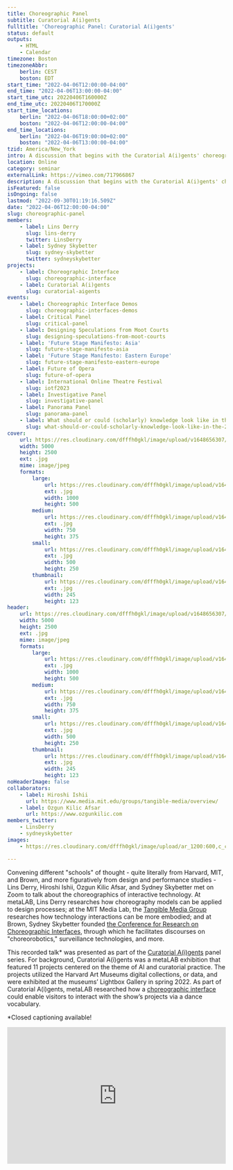 ```yaml
---
title: Choreographic Panel
subtitle: Curatorial A(i)gents
fulltitle: 'Choreographic Panel: Curatorial A(i)gents'
status: default
outputs:
    - HTML
    - Calendar
timezone: Boston
timezoneAbbr:
    berlin: CEST
    boston: EDT
start_time: "2022-04-06T12:00:00-04:00"
end_time: "2022-04-06T13:00:00-04:00"
start_time_utc: 20220406T160000Z
end_time_utc: 20220406T170000Z
start_time_locations:
    berlin: "2022-04-06T18:00:00+02:00"
    boston: "2022-04-06T12:00:00-04:00"
end_time_locations:
    berlin: "2022-04-06T19:00:00+02:00"
    boston: "2022-04-06T13:00:00-04:00"
tzid: America/New_York
intro: A discussion that begins with the Curatorial A(i)gents' choreographic interface and peels back questions on dance, embodiment, and human-computer interaction.
location: Online
category: seminar
externalLink: https://vimeo.com/717966867
description: A discussion that begins with the Curatorial A(i)gents' choreographic interface and peels back questions on dance, embodiment, and human-computer int…
isFeatured: false
isOngoing: false
lastmod: "2022-09-30T01:19:16.509Z"
date: "2022-04-06T12:00:00-04:00"
slug: choreographic-panel
members:
    - label: Lins Derry
      slug: lins-derry
      twitter: LinsDerry
    - label: Sydney Skybetter
      slug: sydney-skybetter
      twitter: sydneyskybetter
projects:
    - label: Choreographic Interface
      slug: choreographic-interface
    - label: Curatorial A(i)gents
      slug: curatorial-aigents
events:
    - label: Choreographic Interface Demos
      slug: choreographic-interfaces-demos
    - label: Critical Panel
      slug: critical-panel
    - label: Designing Speculations from Moot Courts
      slug: designing-speculations-from-moot-courts
    - label: 'Future Stage Manifesto: Asia'
      slug: future-stage-manifesto-asia
    - label: 'Future Stage Manifesto: Eastern Europe'
      slug: future-stage-manifesto-eastern-europe
    - label: Future of Opera
      slug: future-of-opera
    - label: International Online Theatre Festival
      slug: iotf2023
    - label: Investigative Panel
      slug: investigative-panel
    - label: Panorama Panel
      slug: panorama-panel
    - label: What should or could (scholarly) knowledge look like in the 21st century?
      slug: what-should-or-could-scholarly-knowledge-look-like-in-the-21st-century
cover:
    url: https://res.cloudinary.com/dfffh0gkl/image/upload/v1648656307/01_02_CA_Flyer_Choreographic_Panel_1_089f6a9443.jpg
    width: 5000
    height: 2500
    ext: .jpg
    mime: image/jpeg
    formats:
        large:
            url: https://res.cloudinary.com/dfffh0gkl/image/upload/v1648656309/large_01_02_CA_Flyer_Choreographic_Panel_1_089f6a9443.jpg
            ext: .jpg
            width: 1000
            height: 500
        medium:
            url: https://res.cloudinary.com/dfffh0gkl/image/upload/v1648656309/medium_01_02_CA_Flyer_Choreographic_Panel_1_089f6a9443.jpg
            ext: .jpg
            width: 750
            height: 375
        small:
            url: https://res.cloudinary.com/dfffh0gkl/image/upload/v1648656309/small_01_02_CA_Flyer_Choreographic_Panel_1_089f6a9443.jpg
            ext: .jpg
            width: 500
            height: 250
        thumbnail:
            url: https://res.cloudinary.com/dfffh0gkl/image/upload/v1648656308/thumbnail_01_02_CA_Flyer_Choreographic_Panel_1_089f6a9443.jpg
            ext: .jpg
            width: 245
            height: 123
header:
    url: https://res.cloudinary.com/dfffh0gkl/image/upload/v1648656307/01_02_CA_Flyer_Choreographic_Panel_1_089f6a9443.jpg
    width: 5000
    height: 2500
    ext: .jpg
    mime: image/jpeg
    formats:
        large:
            url: https://res.cloudinary.com/dfffh0gkl/image/upload/v1648656309/large_01_02_CA_Flyer_Choreographic_Panel_1_089f6a9443.jpg
            ext: .jpg
            width: 1000
            height: 500
        medium:
            url: https://res.cloudinary.com/dfffh0gkl/image/upload/v1648656309/medium_01_02_CA_Flyer_Choreographic_Panel_1_089f6a9443.jpg
            ext: .jpg
            width: 750
            height: 375
        small:
            url: https://res.cloudinary.com/dfffh0gkl/image/upload/v1648656309/small_01_02_CA_Flyer_Choreographic_Panel_1_089f6a9443.jpg
            ext: .jpg
            width: 500
            height: 250
        thumbnail:
            url: https://res.cloudinary.com/dfffh0gkl/image/upload/v1648656308/thumbnail_01_02_CA_Flyer_Choreographic_Panel_1_089f6a9443.jpg
            ext: .jpg
            width: 245
            height: 123
noHeaderImage: false
collaborators:
    - label: Hiroshi Ishii
      url: https://www.media.mit.edu/groups/tangible-media/overview/
    - label: Ozgun Kilic Afsar
      url: https://www.ozgunkilic.com
members_twitter:
    - LinsDerry
    - sydneyskybetter
images:
    - https://res.cloudinary.com/dfffh0gkl/image/upload/ar_1200:600,c_crop/c_limit,h_1200,w_600/v1648656307/01_02_CA_Flyer_Choreographic_Panel_1_089f6a9443.jpg

---
```

Convening different "schools" of thought - quite literally from Harvard, MIT, and Brown, and more figuratively from design and performance studies - Lins Derry, Hiroshi Ishii, Ozgun Kilic Afsar, and Sydney Skybetter met on Zoom to talk about the choreographics of interactive technology. At metaLAB, Lins Derry researches how choreography models can be applied to design processes; at the MIT Media Lab, the [Tangible Media Group](https://tangible.media.mit.edu) researches how technology interactions can be more embodied; and at Brown, Sydney Skybetter founded [the Conference for Research on Choreographic Interfaces](https://choreographicinterfaces.org), through which he facilitates discourses on "choreorobotics," surveillance technologies, and more. 

This recorded talk* was presented as part of the [Curatorial A(i)gents](https://mlml.io/p/curatorial-aigents/) panel series. For background, Curatorial A(i)gents was a metaLAB exhibition that featured 11 projects centered on the theme of AI and curatorial practice. The projects utilized the Harvard Art Museums digital collections, or data, and were exhibited at the museums’ Lightbox Gallery in spring 2022. As part of Curatorial A(i)gents, metaLAB researched how a [choreographic interface](https://mlml.io/p/choreographic-interface/) could enable visitors to interact with the show’s projects via a dance vocabulary.

*Closed captioning available!

<div style="padding:62.5% 0 0 0;position:relative;"><iframe src="https://player.vimeo.com/video/717966867?h=483621b370&amp;badge=0&amp;autopause=0&amp;player_id=0&amp;app_id=58479" frameborder="0" allow="autoplay; fullscreen; picture-in-picture" allowfullscreen style="position:absolute;top:0;left:0;width:100%;height:100%;" title="Curatorial A(i)gents - Choreographic Panel"></iframe></div><script src="https://player.vimeo.com/api/player.js"></script>
